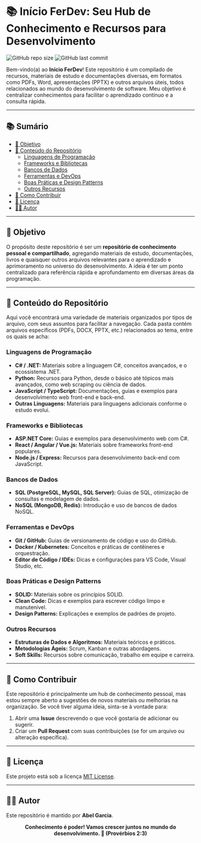 # 📚 Início FerDev: Seu Hub de Conhecimento e Recursos para Desenvolvimento

![GitHub repo size](https://img.shields.io/github/repo-size/Abel2007u/Inicio-FerDev-Github-22-02-24?style=for-the-badge)
![GitHub last commit](https://img.shields.io/github/last-commit/Abel2007u/Inicio-FerDev-Github-22-02-24?style=for-the-badge)

Bem-vindo(a) ao **Início FerDev**! Este repositório é um compilado de recursos, materiais de estudo e documentações diversas, em formatos como PDFs, Word, apresentações (PPTX) e outros arquivos úteis, todos relacionados ao mundo do desenvolvimento de software. Meu objetivo é centralizar conhecimentos para facilitar o aprendizado contínuo e a consulta rápida.

---

## 📚 Sumário

- [🎯 Objetivo](#-objetivo)
- [📂 Conteúdo do Repositório](#-conteúdo-do-repositório)
  - [Linguagens de Programação](#linguagens-de-programação)
  - [Frameworks e Bibliotecas](#frameworks-e-bibliotecas)
  - [Bancos de Dados](#bancos-de-dados)
  - [Ferramentas e DevOps](#ferramentas-e-devops)
  - [Boas Práticas e Design Patterns](#boas-práticas-e-design-patterns)
  - [Outros Recursos](#outros-recursos)
- [🤝 Como Contribuir](#-como-contribuir)
- [📄 Licença](#-licença)
- [👨‍💻 Autor](#-autor)

---

## 🎯 Objetivo

O propósito deste repositório é ser um **repositório de conhecimento pessoal e compartilhado**, agregando materiais de estudo, documentações, livros e quaisquer outros arquivos relevantes para o aprendizado e aprimoramento no universo do desenvolvimento. A ideia é ter um ponto centralizado para referência rápida e aprofundamento em diversas áreas da programação.

---

## 📂 Conteúdo do Repositório

Aqui você encontrará uma variedade de materiais organizados por tipos de arquivo, com seus assuntos para facilitar a navegação. Cada pasta contém arquivos específicos (PDFs, DOCX, PPTX, etc.) relacionados ao tema, entre os quais se acha:

### Linguagens de Programação

-   **C# / .NET:** Materiais sobre a linguagem C#, conceitos avançados, e o ecossistema .NET.
-   **Python:** Recursos para Python, desde o básico até tópicos mais avançados, como web scraping ou ciência de dados.
-   **JavaScript / TypeScript:** Documentações, guias e exemplos para desenvolvimento web front-end e back-end.
-   **Outras Linguagens:** Materiais para linguagens adicionais conforme o estudo evolui.

### Frameworks e Bibliotecas

-   **ASP.NET Core:** Guias e exemplos para desenvolvimento web com C#.
-   **React / Angular / Vue.js:** Materiais sobre frameworks front-end populares.
-   **Node.js / Express:** Recursos para desenvolvimento back-end com JavaScript.

### Bancos de Dados

-   **SQL (PostgreSQL, MySQL, SQL Server):** Guias de SQL, otimização de consultas e modelagem de dados.
-   **NoSQL (MongoDB, Redis):** Introdução e uso de bancos de dados NoSQL.

### Ferramentas e DevOps

-   **Git / GitHub:** Guias de versionamento de código e uso do GitHub.
-   **Docker / Kubernetes:** Conceitos e práticas de contêineres e orquestração.
-   **Editor de Código / IDEs:** Dicas e configurações para VS Code, Visual Studio, etc.

### Boas Práticas e Design Patterns

-   **SOLID:** Materiais sobre os princípios SOLID.
-   **Clean Code:** Dicas e exemplos para escrever código limpo e manutenível.
-   **Design Patterns:** Explicações e exemplos de padrões de projeto.

### Outros Recursos

-   **Estruturas de Dados e Algoritmos:** Materiais teóricos e práticos.
-   **Metodologias Ágeis:** Scrum, Kanban e outras abordagens.
-   **Soft Skills:** Recursos sobre comunicação, trabalho em equipe e carreira.

---

## 🤝 Como Contribuir

Este repositório é principalmente um hub de conhecimento pessoal, mas estou sempre aberto a sugestões de novos materiais ou melhorias na organização. Se você tiver alguma ideia, sinta-se à vontade para:

1.  Abrir uma **Issue** descrevendo o que você gostaria de adicionar ou sugerir.
2.  Criar um **Pull Request** com suas contribuições (se for um arquivo ou alteração específica).

---

## 📄 Licença

Este projeto está sob a licença [MIT License](https://opensource.org/licenses/MIT).

---

## 👨‍💻 Autor

Este repositório é mantido por **Abel Garcia**.

<p align="center">
  <b>Conhecimento é poder! Vamos crescer juntos no mundo do desenvolvimento. 🚀 (Provérbios 2:3) </b>
</p>
